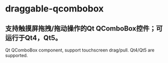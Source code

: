 # draggable-qcombobox

支持触摸屏拖拽/拖动操作的Qt QComboBox控件；可运行于Qt4，Qt5。
--------------
Qt QComboBox component, support touchscreen drag/pull. Qt4/Qt5 are supported.
